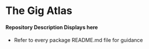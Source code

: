 # The Gig Atlas

#### Repository Description Displays here
  - Refer to every package README.md file for guidance